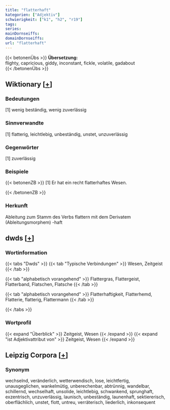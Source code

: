 ```yaml
---
title: "flatterhaft"
kategorien: ["Adjektiv"]
schwierigkeit: ["k1", "h2", "r19"]
tags:
series:
mainDornseiffs:
domainDornseiffs:
url: "flatterhaft"
---
```


{{< betonenÜbs >}}
**Übersetzung:**  
flighty, capricious, giddy, inconstant, fickle, volatile, gadabout  
{{< /betonenÜbs >}}

## Wiktionary [[+](https://de.wiktionary.org/wiki/flatterhaft)]

### Bedeutungen
[1] wenig beständig, wenig zuverlässig  

### Sinnverwandte
[1] flatterig, leichtlebig, unbeständig, unstet, unzuverlässig  

### Gegenwörter
[1] zuverlässig  

### Beispiele
{{< betonenZB >}}
[1] Er hat ein recht flatterhaftes Wesen.  

{{< /betonenZB >}}
### Herkunft
Ableitung zum Stamm des Verbs flattern mit dem Derivatem (Ableitungsmorphem) -haft  



## dwds [[+](https://www.dwds.de/wb/flatterhaft)]

### Wortinformation
{{< tabs "Dwds" >}}
{{< tab "Typische Verbindungen" >}}
Wesen, Zeitgeist
{{< /tab >}}

{{< tab "alphabetisch vorangehend" >}}
Flattergras, Flattergeist, Flatterband, Flatschen, Flatsche
{{< /tab >}}

{{< tab "alphabetisch vorangehend" >}}
Flatterhaftigkeit, Flatterhemd, Flatterie, flatterig, Flattermann
{{< /tab >}}

{{< /tabs >}}

### Wortprofil
{{< expand "Überblick" >}} Zeitgeist, Wesen {{< /expand >}}
{{< expand "ist Adjektivattribut von" >}} Zeitgeist, Wesen {{< /expand >}}

## Leipzig Corpora [[+](https://corpora.uni-leipzig.de/en/res?word=flatterhaft&corpusId=deu_newscrawl-public_2018)]


### Synonym
wechselnd, veränderlich, wetterwendisch, lose, leichtfertig, unausgeglichen, wankelmütig, unberechenbar, abtrünnig, wandelbar, schillernd, wechselhaft, unsolide, leichtlebig, schwankend, sprunghaft, exzentrisch, unzuverlässig, launisch, unbeständig, launenhaft, sektiererisch, oberflächlich, unstet, flott, untreu, verräterisch, liederlich, inkonsequent

